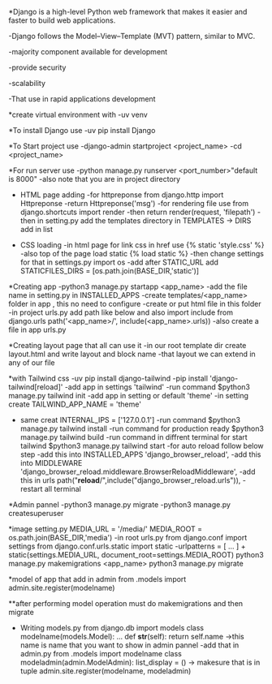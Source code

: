*Django is a high-level Python web framework that makes it easier and faster to build web applications.

-Django follows the Model–View–Template (MVT) pattern, similar to MVC.

-majority component available for development

-provide security

-scalability

-That use in rapid applications development

    
*create virtual environment with
-uv venv

*To install Django use
-uv pip install Django

*To Start project use
-django-admin startproject <project_name>
-cd <project_name>


*For run server use
-python manage.py runserver <port_number>"default is 8000"
-also note that you are in project directory


* HTML page adding
-for httpreponse from django.http import Httpreponse
-return Httpreponse('msg')
-for rendering file use from django.shortcuts import render
-then return render(request, 'filepath')
-then in setting.py add the templates directory in TEMPLATES -> DIRS add in list


* CSS loading 
-in html page for link css in href use {% static 'style.css' %}
-also top of the page load static {% load static %}
-then change settings for that in settings.py import os
-add after STATIC_URL add STATICFILES_DIRS = [os.path.join(BASE_DIR,'static')]


*Creating app
-python3 manage.py startapp <app_name>
-add the file name in setting.py in INSTALLED_APPS
-create templates/<app_name> folder in app , this no need to configure
-create or put html file in this folder
-in project urls.py add path like below and also import include from django.urls
    path('<app_name>/', include(<app_name>.urls))
-also create a file in app urls.py

*Creating layout page that all can use it
-in our root template dir create layout.html and write layout and block name
-that layout we can extend in any of our file 


*with Tailwind css
-uv pip install django-tailwind
-pip install 'django-tailwind[reload]'
-add app in settings 'tailwind'
-run command $python3 manage.py tailwind init
-add app in setting or default 'theme'
-in setting create TAILWIND_APP_NAME = 'theme' 
- same creat INTERNAL_IPS = ['127.0.0.1']
-run command $python3 manage.py tailwind install
-run command for production ready $python3 manage.py tailwind build
-run command in diffrent terminal for start tailwind $python3 manage.py tailwind start
-for auto reload follow below step 
-add this into INSTALLED_APPS 'django_browser_reload',
-add this into MIDDLEWARE 'django_browser_reload.middleware.BrowserReloadMiddleware',
-add this in urls path("__reload__/",include("django_browser_reload.urls")),
-restart all terminal

*Admin pannel
-python3 manage.py migrate
-python3 manage.py createsuperuser


*image setting.py
MEDIA_URL = '/media/'
MEDIA_ROOT = os.path.join(BASE_DIR,'media')
-in root urls.py
from django.conf import settings
from django.conf.urls.static import static
-urlpatterns = [
    ...
] + static(settings.MEDIA_URL, document_root=settings.MEDIA_ROOT)
python3 manage.py makemigrations <app_name>
python3 manage.py migrate

*model of app that add in admin
from .models import <modelname>
admin.site.register(modelname)


**after performing model operation must do makemigrations and then migrate


* Writing models.py
from django.db import models
class modelname(models.Model):
    ...
    def __str__(self):
        return self.name  ->this name is name that you want to show in admin pannel
-add that in admin.py
from .models import modelname
class modeladmin(admin.ModelAdmin):
    list_display = ()   -> makesure that is in tuple
admin.site.register(modelname, modeladmin)


    